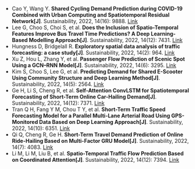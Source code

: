 * Cao Y, Wang Y. <b>Shared Cycling Demand Prediction during COVID-19 Combined with Urban Computing and Spatiotemporal Residual Network[J]</b>. Sustainability, 2022, 14(16): 9888. [Link](https://www.mdpi.com/article/10.3390/su14169888)
* Lee G, Choo S, Choi S, et al. <b>Does the Inclusion of Spatio-Temporal Features Improve Bus Travel Time Predictions? A Deep Learning-Based Modelling Approach[J]</b>. Sustainability, 2022, 14(12): 7431. [Link](https://www.mdpi.com/2071-1050/14/12/7431)
* Hungness D, Bridgelall R. <b>Exploratory spatial data analysis of traffic forecasting: a case study[J]</b>. Sustainability, 2022, 14(2): 964. [Link](https://www.mdpi.com/2071-1050/14/2/964)
* Xu Z, Hou L, Zhang Y, et al. <b>Passenger Flow Prediction of Scenic Spot Using a GCN–RNN Model[J]</b>. Sustainability, 2022, 14(6): 3295. [Link](https://www.mdpi.com/2071-1050/14/6/3295)
* Kim S, Choo S, Lee G, et al. <b>Predicting Demand for Shared E-Scooter Using Community Structure and Deep Learning Method[J]</b>. Sustainability, 2022, 14(5): 2564. [Link](https://www.mdpi.com/1513062)
* Ge H, Li S, Cheng R, et al. <b>Self-Attention ConvLSTM for Spatiotemporal Forecasting of Short-Term Online Car-Hailing Demand[J]</b>. Sustainability, 2022, 14(12): 7371. [Link](https://www.mdpi.com/2071-1050/14/12/7371)
* Tran Q H, Fang Y M, Chou T Y, et al. <b>Short-Term Traffic Speed Forecasting Model for a Parallel Multi-Lane Arterial Road Using GPS-Monitored Data Based on Deep Learning Approach[J]</b>. Sustainability, 2022, 14(10): 6351. [Link](https://www.mdpi.com/2071-1050/14/10/6351)
* Qi Q, Cheng R, Ge H. <b>Short-Term Travel Demand Prediction of Online Ride-Hailing Based on Multi-Factor GRU Model[J]</b>. Sustainability, 2022, 14(7): 4083. [Link](https://www.mdpi.com/2071-1050/14/7/4083)
* Li M, Li M, Liu B, et al. <b>Spatio-Temporal Traffic Flow Prediction Based on Coordinated Attention[J]</b>. Sustainability, 2022, 14(12): 7394. [Link](https://www.mdpi.com/2071-1050/14/12/7394)
